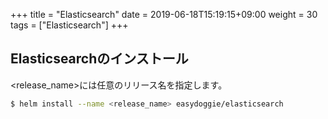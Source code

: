 +++
title = "Elasticsearch"
date =  2019-06-18T15:19:15+09:00
weight = 30
tags = ["Elasticsearch"]
+++

## Elasticsearchのインストール
\<release_name\>には任意のリリース名を指定します。
```sh
$ helm install --name <release_name> easydoggie/elasticsearch
```